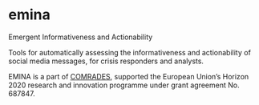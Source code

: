 # emina
Emergent Informativeness and Actionability

Tools for automatically assessing the informativeness and actionability of social media messages, for crisis responders and analysts.



EMINA is a part of [COMRADES](http://comrades-project.eu/), supported the European Union’s Horizon 2020 research and innovation programme under grant agreement No. 687847.

